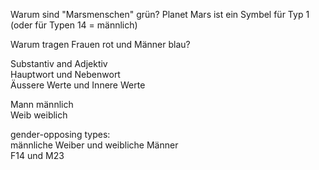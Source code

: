Warum sind "Marsmenschen" grün?
Planet Mars ist ein Symbel für Typ 1
(oder für Typen 14 = männlich)

Warum tragen Frauen rot
und Männer blau?

Substantiv and Adjektiv  
Hauptwort und Nebenwort  
Äussere Werte und Innere Werte

Mann männlich  
Weib weiblich

gender-opposing types:  
männliche Weiber und weibliche Männer  
F14 und M23
